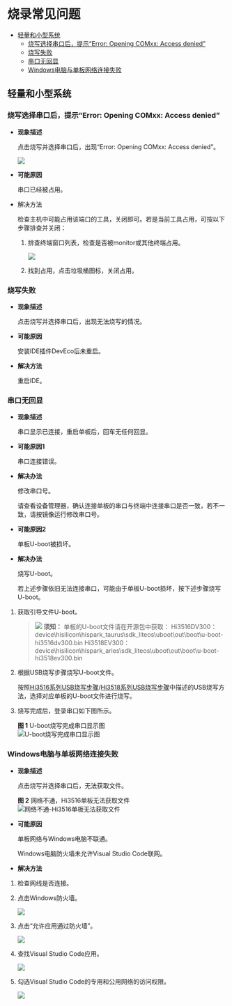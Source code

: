 # 烧录常见问题<a name="ZH-CN_TOPIC_0000001170009518"></a>

-   [轻量和小型系统](#section278314413530)
    -   [烧写选择串口后，提示“Error: Opening COMxx: Access denied”](#section18988185615914)
    -   [烧写失败](#section1370982513317)
    -   [串口无回显](#section183421944953)
    -   [Windows电脑与单板网络连接失败](#section1215410450215)


## 轻量和小型系统<a name="section278314413530"></a>

### 烧写选择串口后，提示“Error: Opening COMxx: Access denied”<a name="section18988185615914"></a>

-   **现象描述**

    点击烧写并选择串口后，出现“Error: Opening COMxx: Access denied”。

    ![](figures/Failed-to-open-the-serial-port.png)

-   **可能原因**

    串口已经被占用。

-   解决方法

    检查主机中可能占用该端口的工具，关闭即可。若是当前工具占用，可按以下步骤排查并关闭：

    1.  排查终端窗口列表，检查是否被monitor或其他终端占用。

        ![](figures/terminal-list.png)

    2.  找到占用，点击垃圾桶图标，关闭占用。


### 烧写失败<a name="section1370982513317"></a>

-   **现象描述**

    点击烧写并选择串口后，出现无法烧写的情况。

-   **可能原因**

    安装IDE插件DevEco后未重启。

-   **解决方法**

    重启IDE。


### 串口无回显<a name="section183421944953"></a>

-   **现象描述**

    串口显示已连接，重启单板后，回车无任何回显。

-   **可能原因1**

    串口连接错误。

-   **解决办法**

    修改串口号。

    请查看设备管理器，确认连接单板的串口与终端中连接串口是否一致，若不一致，请按镜像运行修改串口号。


-   **可能原因2**

    单板U-boot被损坏。

-   **解决办法**

    烧写U-boot。

    若上述步骤依旧无法连接串口，可能由于单板U-boot损坏，按下述步骤烧写U-boot。


1.  获取引导文件U-boot。

    >![](../public_sys-resources/icon-notice.gif) **须知：** 
    >单板的U-boot文件请在开源包中获取：
    >Hi3516DV300：device\\hisilicon\\hispark\_taurus\\sdk\_liteos\\uboot\\out\\boot\\u-boot-hi3516dv300.bin
    >Hi3518EV300：device\\hisilicon\\hispark\_aries\\sdk\_liteos\\uboot\\out\\boot\\u-boot-hi3518ev300.bin

2.  根据USB烧写步骤烧写U-boot文件。

    按照[Hi3516系列USB烧写步骤](../quick-start/quickstart-lite-steps-hi3516-burn.md)/[Hi3518系列USB烧写步骤](../quick-start/quickstart-lite-steps-hi3518-burn.md)中描述的USB烧写方法，选择对应单板的U-boot文件进行烧写。

3.  烧写完成后，登录串口如下图所示。

    **图 1**  U-boot烧写完成串口显示图<a name="zh-cn_topic_0000001128470856_zh-cn_topic_0000001053466255_fig155914681910"></a>  
    ![](figures/U-boot烧写完成串口显示图.png "U-boot烧写完成串口显示图")


### Windows电脑与单板网络连接失败<a name="section1215410450215"></a>

-   **现象描述**

    点击烧写并选择串口后，无法获取文件。

    **图 2**  网络不通，Hi3516单板无法获取文件<a name="zh-cn_topic_0000001128470856_fig135261439195819"></a>  
    ![](figures/网络不通-Hi3516单板无法获取文件.png "网络不通-Hi3516单板无法获取文件")

-   **可能原因**

    单板网络与Windows电脑不联通。

    Windows电脑防火墙未允许Visual Studio Code联网。

-   **解决方法**

1.  检查网线是否连接。
2.  点击Windows防火墙。

    ![](figures/hi3516-network-and-firewall-setting.png)

3.  点击“允许应用通过防火墙”。

    ![](figures/hi3516-firewall-and-network-protection.png)

4.  查找Visual Studio Code应用。

    ![](figures/hi3516-selecting-the-visual-studio-code-application.png)

5.  勾选Visual Studio Code的专用和公用网络的访问权限。

    ![](figures/hi3516-allowing-the-visual-studio-code-application-to-access-the-network.png)


